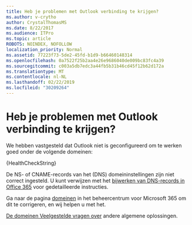 ```yaml
---
title: Heb je problemen met Outlook verbinding te krijgen?
ms.author: v-crytho
author: CrystalThomasMS
ms.date: 8/22/2017
ms.audience: ITPro
ms.topic: article
ROBOTS: NOINDEX, NOFOLLOW
localization_priority: Normal
ms.assetid: 77223f73-5de2-45fd-b1d9-b66460148314
ms.openlocfilehash: 0a7522f25b2aa4e26e9686040de009bc83fc4a39
ms.sourcegitcommit: c003a5db7edc3a44fb5b31b46cd45f12b62d172a
ms.translationtype: MT
ms.contentlocale: nl-NL
ms.lasthandoff: 02/22/2019
ms.locfileid: "30209264"
---
```

# <a name="having-issues-getting-outlook-to-connect"></a>Heb je problemen met Outlook verbinding te krijgen?

We hebben vastgesteld dat Outlook niet is geconfigureerd om te werken goed onder de volgende domeinen:
  
{HealthCheckString}
  
De NS- of CNAME-records van het (DNS) domeininstellingen zijn niet correct ingesteld. U kunt verwijzen met het [bijwerken van DNS-records in Office 365](https://support.office.com/article/Create-DNS-records-for-Office-365-when-you-manage-your-DNS-records-B0F3FDCA-8A80-4E8E-9EF3-61E8A2A9AB23.aspx) voor gedetailleerde instructies. 
  
Ga naar de pagina [domeinen](https://admin.microsoft.com/adminportal/home#/Domains) in het beheercentrum voor Microsoft 365 om dit te corrigeren, en wij helpen u met het. 
  
[De domeinen Veelgestelde vragen over](https://support.office.com/article/7b7b075d-79f9-4e37-8a9e-fb60c1d95166.aspx) andere algemene oplossingen. 
  

